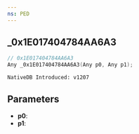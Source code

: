 ```yaml
---
ns: PED
---
```

## _0x1E017404784AA6A3

```c
// 0x1E017404784AA6A3
Any _0x1E017404784AA6A3(Any p0, Any p1);
```

```
NativeDB Introduced: v1207
```

## Parameters
* **p0**:
* **p1**:
